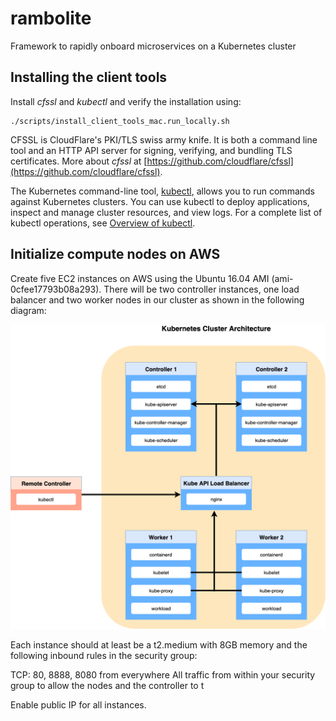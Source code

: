 # rambolite
Framework to rapidly onboard microservices on a Kubernetes cluster

## Installing the client tools
Install *cfssl* and *kubectl* and verify the installation using:

    ./scripts/install_client_tools_mac.run_locally.sh

CFSSL is CloudFlare's PKI/TLS swiss army knife. It is both a command line tool and an HTTP API server for signing, verifying, and bundling TLS certificates.  More about *cfssl* at [https://github.com/cloudflare/cfssl](https://github.com/cloudflare/cfssl). 

The Kubernetes command-line tool, [kubectl](https://kubernetes.io/docs/user-guide/kubectl/), allows you to run commands against Kubernetes clusters. You can use kubectl to deploy applications, inspect and manage cluster resources, and view logs. For a complete list of kubectl operations, see [Overview of kubectl](https://kubernetes.io/docs/reference/kubectl/overview/).


## Initialize compute nodes on AWS
Create five EC2 instances on AWS using the Ubuntu 16.04 AMI (ami-0cfee17793b08a293).  There will be two controller instances, one load balancer and two worker nodes in our cluster as shown in the following diagram:

![Cluster Arch](https://github.com/skarlekar/rambolite/blob/master/Cluster-architecture.png)

Each instance should at least be a t2.medium with 8GB memory and the following inbound rules in the security group:

TCP: 80, 8888, 8080 from everywhere
All traffic from within your security group to allow the nodes and the controller to t

Enable public IP for all instances.
 




<!--stackedit_data:
eyJoaXN0b3J5IjpbLTkwMDc0ODIxNSwtOTE0MDMxNjYyLC0yOD
IxOTg4MCwtNTcyNjI0NjE5XX0=
-->
